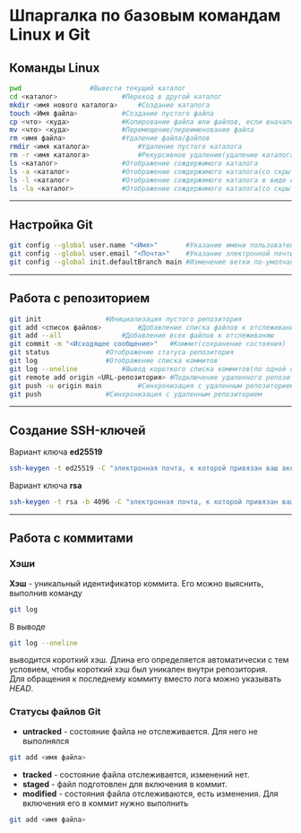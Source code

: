 # Шпаргалка по базовым командам Linux и Git
## Команды Linux
```bash
pwd					#Вывести текущий каталог
cd <каталог>				#Переход в другой каталог
mkdir <имя нового каталога>		#Создание каталога
touch <Имя файла> 			#Создание пустого файла
cp <что> <куда> 			#Копирование файла или файлов, если вначале перечислить список файлов
mv <что> <куда>				#Перемещение/переименование файла
rm <имя файла>				#Удаление файла/файлов
rmdir <имя каталога>			#Удаление пустого каталога
rm -r <имя каталога>			#Рекурсивное удаление(удаление каталога вместе с содержимым)
ls <каталог>				#Отображение сождержимого каталога
ls -a <каталог>				#Отображение сождержимого каталога(со скрытыми файлами/каталогами)
ls -l <каталог>				#Отображение сождержимого каталога в виде списка
ls -la <каталог>			#Отображение сождержимого каталога(со скрытыми файлами/каталогами) в виде списка
```
---
## Настройка Git
```bash
git config --global user.name "<Имя>"		#Указание имени пользователя для отображения в системе
git config --global user.email "<Почта>"	#Указание электронной почты пользователя для отображения в системе
git config --global init.defaultBranch main	#Изменение ветки по-умолчанию на main
```
---
## Работа с репозиторием
```bash
git init				#Инициализация пустого репозитория
git add <список файлов>			#Добавление списка файлов к отслеживанию
git add --all				#Добавление всех файлов к отслеживанию
git commit -m "<Исходящее сообщение>"	#Коммит(сохранение состояния)
git status				#Отображение статуса репозитория
git log					#Отображение списка коммитов
git log --oneline			#Вывод короткого списка коммитов(по одной строке на каждый)
git remote add origin <URL-репозитория>	#Подключение удаленного репозитория
git push -u origin main			#Синхронизация с удаленным репозиторием(первоначальная)
git push				#Синхронизация с удаленным репозиторием
```
---
## Создание SSH-ключей
Вариант ключа **ed25519**
```bash
ssh-keygen -t ed25519 -C "электронная почта, к которой привязан ваш аккаунт на GitHub"
```
Вариант ключа **rsa**
```bash
ssh-keygen -t rsa -b 4096 -C "электронная почта, к которой привязан ваш аккаунт на GitHub"
```
---
## Работа с коммитами
### Хэши
**Хэш** - уникальный идентификатор коммита. Его можно выяснить, выполнив команду
```bash
git log
```
В выводе
```bash
git log --oneline
```
выводится короткий хэш. Длина его определяется автоматически с тем условием, чтобы короткий хэш был уникален внутри репозитория.  
Для обращения к последнему коммиту вместо лога можно указывать *HEAD*.
### Статусы файлов Git
- **untracked** - состояние файла не отслеживается. Для него не выполнялся
```bash
git add <имя файла>
```
- **tracked** - состояние файла отслеживается, изменений нет.
- **staged** - файл подготовлен для включения в коммит.
- **modified** - состояния файла отслеживаются, есть изменения. Для включения его в коммит нужно выполнить
```bash
git add <имя файла>
```
